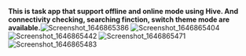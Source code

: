 **This is task app that support offline and online mode using Hive. And connectivity checking, searching finction, switch theme mode are available.**![Screenshot_1646865386](https://user-images.githubusercontent.com/95920827/157550939-d0761ff1-62cd-40fe-8498-a4137a918725.png)
![Screenshot_1646865404](https://user-images.githubusercontent.com/95920827/157550946-50d542d6-63e4-4a6e-850f-3bd35bb03b8a.png)
![Screenshot_1646865442](https://user-images.githubusercontent.com/95920827/157550950-e51cba2f-66e3-4f03-876b-692056199eb4.png)
![Screenshot_1646865471](https://user-images.githubusercontent.com/95920827/157550952-9ab5c8fc-6125-4163-b98d-3f2cb38e2347.png)
![Screenshot_1646865483](https://user-images.githubusercontent.com/95920827/157550956-a77779e5-3f54-47fd-b3a2-07118f270e5b.png)
